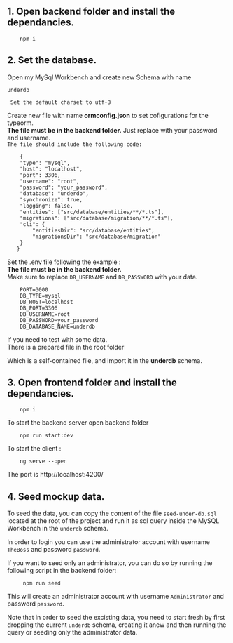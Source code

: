 <h2>1. Open backend folder and install the dependancies.</h2>

        npm i

<h2>2. Set the database.</h2>

Open my MySql Workbench and create new Schema with name

    underdb

` Set the default charset to utf-8`

Create new file with name **ormconfig.json** to set cofigurations for the typeorm. <br>
**The file must be in the backend folder.**
Just replace with your password and username.<br>
`The file should include the following code:`

        {
        "type": "mysql",
        "host": "localhost",
        "port": 3306,
        "username": "root",
        "password": "your_password",
        "database": "underdb",
        "synchronize": true,
        "logging": false,
        "entities": ["src/database/entities/**/*.ts"],
        "migrations": ["src/database/migration/**/*.ts"],
        "cli": {
            "entitiesDir": "src/database/entities",
            "migrationsDir": "src/database/migration"
        }
       }

Set the .env file following the example :<br>
**The file must be in the backend folder.**<br>
Make sure to replace `DB_USERNAME` and `DB_PASSWORD` with your data.

        PORT=3000
        DB_TYPE=mysql
        DB_HOST=localhost
        DB_PORT=3306
        DB_USERNAME=root
        DB_PASSWORD=your_password
        DB_DATABASE_NAME=underdb

If you need to test with some data.<br>
There is a prepared file in the root folder

Which is a self-contained file,
and import it in the **underdb** schema.

<h2>3. Open frontend folder and install the dependancies.</h2>

        npm i

To start the backend server open backend folder

        npm run start:dev

To start the client :

        ng serve --open

The port is http://localhost:4200/

<h2>4. Seed mockup data.</h2>

To seed the data, you can copy the content of the file `seed-under-db.sql` located at the root of the project and run it as sql query inside the MySQL Workbench in the `underdb` schema.<br>

In order to login you can use the administrator account with username `TheBoss` and password `password`.

If you want to seed only an administrator, you can do so by running the following script in the backend folder: 
         
         npm run seed
         
This will create an administrator account with username `Administrator` and password `password`.

Note that in order to seed the excisting data, you need to start fresh by first dropping the current `underdb` schema, creating it anew and then running the query or seeding only the administrator data.
